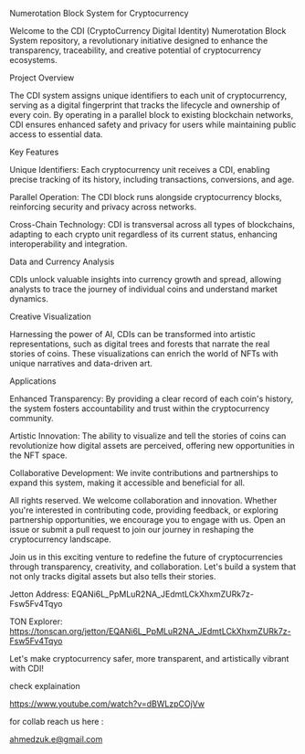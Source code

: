 Numerotation Block System for Cryptocurrency

Welcome to the CDI (CryptoCurrency Digital Identity) Numerotation Block System repository, a revolutionary initiative designed to enhance the transparency, traceability, and creative potential of cryptocurrency ecosystems.

Project Overview

The CDI system assigns unique identifiers to each unit of cryptocurrency, serving as a digital fingerprint that tracks the lifecycle and ownership of every coin. By operating in a parallel block to existing blockchain networks, CDI ensures enhanced safety and privacy for users while maintaining public access to essential data.

Key Features

Unique Identifiers: Each cryptocurrency unit receives a CDI, enabling precise tracking of its history, including transactions, conversions, and age.

Parallel Operation: The CDI block runs alongside cryptocurrency blocks, reinforcing security and privacy across networks.

Cross-Chain Technology: CDI is transversal across all types of blockchains, adapting to each crypto unit regardless of its current status, enhancing interoperability and integration.

Data and Currency Analysis

CDIs unlock valuable insights into currency growth and spread, allowing analysts to trace the journey of individual coins and understand market dynamics.

Creative Visualization

Harnessing the power of AI, CDIs can be transformed into artistic representations, such as digital trees and forests that narrate the real stories of coins. These visualizations can enrich the world of NFTs with unique narratives and data-driven art.

Applications

Enhanced Transparency: By providing a clear record of each coin's history, the system fosters accountability and trust within the cryptocurrency community.

Artistic Innovation: The ability to visualize and tell the stories of coins can revolutionize how digital assets are perceived, offering new opportunities in the NFT space.

Collaborative Development: We invite contributions and partnerships to expand this system, making it accessible and beneficial for all.

All rights reserved. We welcome collaboration and innovation. Whether you're interested in contributing code, providing feedback, or exploring partnership opportunities, we encourage you to engage with us. Open an issue or submit a pull request to join our journey in reshaping the cryptocurrency landscape.

Join us in this exciting venture to redefine the future of cryptocurrencies through transparency, creativity, and collaboration. Let's build a system that not only tracks digital assets but also tells their stories.

Jetton Address: EQANi6L_PpMLuR2NA_JEdmtLCkXhxmZURk7z-Fsw5Fv4Tqyo

TON Explorer: https://tonscan.org/jetton/EQANi6L_PpMLuR2NA_JEdmtLCkXhxmZURk7z-Fsw5Fv4Tqyo

Let's make cryptocurrency safer, more transparent, and artistically vibrant with CDI!

check explaination 

https://www.youtube.com/watch?v=dBWLzpCOjVw

for collab reach us here :

ahmedzuk.e@gmail.com
